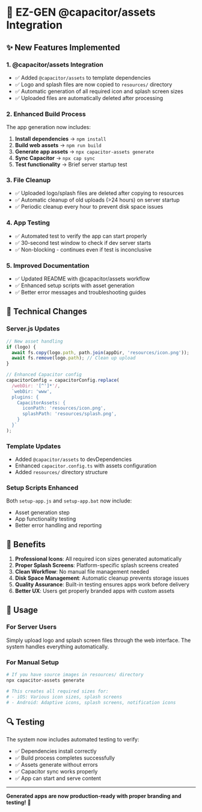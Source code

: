 # 🎨 EZ-GEN @capacitor/assets Integration

## ✨ New Features Implemented

### 1. **@capacitor/assets Integration**
- ✅ Added `@capacitor/assets` to template dependencies
- ✅ Logo and splash files are now copied to `resources/` directory
- ✅ Automatic generation of all required icon and splash screen sizes
- ✅ Uploaded files are automatically deleted after processing

### 2. **Enhanced Build Process**
The app generation now includes:
1. **Install dependencies** → `npm install`
2. **Build web assets** → `npm run build`  
3. **Generate app assets** → `npx capacitor-assets generate`
4. **Sync Capacitor** → `npx cap sync`
5. **Test functionality** → Brief server startup test

### 3. **File Cleanup**
- ✅ Uploaded logo/splash files are deleted after copying to resources
- ✅ Automatic cleanup of old uploads (>24 hours) on server startup
- ✅ Periodic cleanup every hour to prevent disk space issues

### 4. **App Testing**
- ✅ Automated test to verify the app can start properly
- ✅ 30-second test window to check if dev server starts
- ✅ Non-blocking - continues even if test is inconclusive

### 5. **Improved Documentation**
- ✅ Updated README with @capacitor/assets workflow
- ✅ Enhanced setup scripts with asset generation
- ✅ Better error messages and troubleshooting guides

## 🔧 Technical Changes

### Server.js Updates
```javascript
// New asset handling
if (logo) {
  await fs.copy(logo.path, path.join(appDir, 'resources/icon.png'));
  await fs.remove(logo.path); // Clean up upload
}

// Enhanced Capacitor config
capacitorConfig = capacitorConfig.replace(
  /webDir: '[^']*'/,
  `webDir: 'www',
  plugins: {
    CapacitorAssets: {
      iconPath: 'resources/icon.png',
      splashPath: 'resources/splash.png',
    }
  }`
);
```

### Template Updates
- Added `@capacitor/assets` to devDependencies
- Enhanced `capacitor.config.ts` with assets configuration
- Added `resources/` directory structure

### Setup Scripts Enhanced
Both `setup-app.js` and `setup-app.bat` now include:
- Asset generation step
- App functionality testing
- Better error handling and reporting

## 🎯 Benefits

1. **Professional Icons**: All required icon sizes generated automatically
2. **Proper Splash Screens**: Platform-specific splash screens created
3. **Clean Workflow**: No manual file management needed
4. **Disk Space Management**: Automatic cleanup prevents storage issues
5. **Quality Assurance**: Built-in testing ensures apps work before delivery
6. **Better UX**: Users get properly branded apps with custom assets

## 📱 Usage

### For Server Users
Simply upload logo and splash screen files through the web interface. The system handles everything automatically.

### For Manual Setup
```bash
# If you have source images in resources/ directory
npx capacitor-assets generate

# This creates all required sizes for:
# - iOS: Various icon sizes, splash screens
# - Android: Adaptive icons, splash screens, notification icons
```

## 🔍 Testing

The system now includes automated testing to verify:
- ✅ Dependencies install correctly
- ✅ Build process completes successfully  
- ✅ Assets generate without errors
- ✅ Capacitor sync works properly
- ✅ App can start and serve content

---

**Generated apps are now production-ready with proper branding and testing!** 🎉
